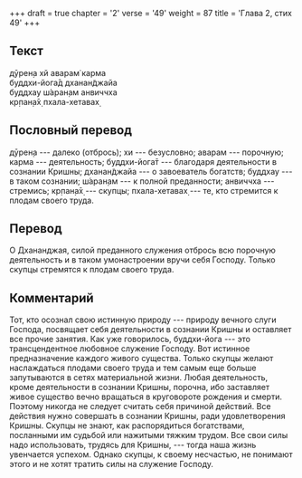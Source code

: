 +++
draft = true
chapter = '2'
verse = '49'
weight = 87
title = 'Глава 2, стих 49'
+++
## Текст

дӯрен̣а хй аварам̇ карма  
буддхи-йога̄д дханан̃джайа  
буддхау ш́аран̣ам анвиччха  
кр̣пан̣а̄х̣ пхала-хетавах̣

## Пословный перевод

дӯрен̣а --- далеко (отбрось); хи --- безусловно; аварам --- порочную;
карма --- деятельность; буддхи-йога̄т --- благодаря деятельности в
сознании Кришны; дханан̃джайа --- о завоеватель богатств; буддхау --- в
таком сознании; ш́аран̣ам --- к полной преданности; анвиччха --- стремись;
кр̣пан̣а̄х̣ --- скупцы; пхала-хетавах̣ --- те, кто стремится к плодам своего
труда.

## Перевод

О Дхананджая, силой преданного служения отбрось всю порочную
деятельность и в таком умонастроении вручи себя Господу. Только скупцы
стремятся к плодам своего труда.

## Комментарий

Тот, кто осознал свою истинную природу --- природу вечного слуги
Господа, посвящает себя деятельности в сознании Кришны и оставляет все
прочие занятия. Как уже говорилось, буддхи-йога --- это трансцендентное
любовное служение Господу. Вот истинное предназначение каждого живого
существа. Только скупцы желают наслаждаться плодами своего труда и тем
самым еще больше запутываются в сетях материальной жизни. Любая
деятельность, кроме деятельности в сознании Кришны, порочна, ибо
заставляет живое существо вечно вращаться в круговороте рождения и
смерти. Поэтому никогда не следует считать себя причиной действий. Все
действия нужно совершать в сознании Кришны, ради удовлетворения Кришны.
Скупцы не знают, как распорядиться богатствами, посланными им судьбой
или нажитыми тяжким трудом. Все свои силы надо использовать, трудясь для
Кришны, --- тогда наша жизнь увенчается успехом. Однако скупцы, к своему
несчастью, не понимают этого и не хотят тратить силы на служение
Господу.
